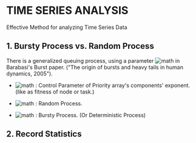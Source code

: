 # TIME SERIES ANALYSIS
Effective Method for analyzing Time Series Data

## 1. Bursty Process vs. Random Process
There is a generalized queuing process, using a parameter ![math]() in Barabasi's Burst paper.
("The origin of bursts and heavy tails in human dynamics, 2005").

 * ![math]() : Control Parameter of Priority array's components' exponent. (like as fitness of node or task.)

 * ![math]() : Random Process.
 * ![math]()   : Bursty Process. (Or Deterministic Process)


## 2. Record Statistics
